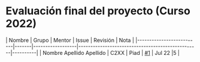 # Evaluación final del proyecto (Curso 2022)

| Nombre                   | Grupo | Mentor           | Issue                                            | Revisión | Nota |
|--------------------------|-------|------------------|--------------------------------------------------|----------|
| Nombre Apellido Apellido | C2XX  | Piad             | [#1](https://github.com/matcom/domino/issues/1)  | Jul 22   |5     |
